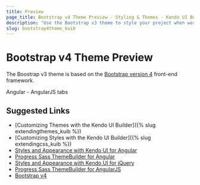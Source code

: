 ```yaml
---
title: Preview
page_title: Bootstrap v4 Theme Preview - Styling & Themes - Kendo UI Builder
description: "Use the Bootstrap v3 theme to style your project when working the Kendo UI Builder."
slug: bootstrap4theme_kuib
---
```


# Bootstrap v4 Theme Preview

The Boostrap v3 theme is based on the [Bootstrap version 4](http://blog.getbootstrap.com/2018/01/18/bootstrap-4/) front-end framework.

Angular - AngularJS tabs

## Suggested Links

* [Customizing Themes with the Kendo UI Builder]({% slug extendingthemes_kuib %})
* [Customizing Styles with the Kendo UI Builder]({% slug extendingcss_kuib %})
* [Styles and Appearance with Kendo UI for Angular](https://www.telerik.com/kendo-angular-ui/components/styling/)
* [Progress Sass ThemeBuilder for Angular](http://themebuilder.telerik.com/kendo-angular-ui)
* [Styles and Appearance with Kendo UI for jQuery](https://docs.telerik.com/kendo-ui/styles-and-layout/appearance-styling)
* [Progress Sass ThemeBuilder for AngularJS](http://themebuilder.telerik.com/kendo-ui)
* [Bootstrap v4](http://blog.getbootstrap.com/2018/01/18/bootstrap-4/)
